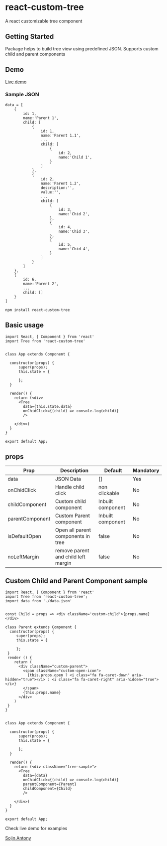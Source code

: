 # react-custom-tree
A react customizable tree component

## Getting Started

Package helps to build tree view using predefined JSON.
Supports custom child and parent components

## Demo
[Live demo](https://sojinantony01.github.io/react-custom-tree/)


### Sample JSON
```
data = [
    {
        id: 1,
        name:'Parent 1',
        child: [
            {
                id: 1,
                name:'Parent 1.1',
                ...
                child: [
                    {
                        id: 2,
                        name:'Child 1',
                    }
                ]
            },
            {
                id: 2,
                name:'Parent 1.2',
                description:'',
                value:'',
                ...
                child: [
                    {
                        id: 3,
                        name:'Chid 2',
                    },
                    {
                        id: 4,
                        name:'Chid 3',
                    },
                    {
                        id: 5,
                        name:'Chid 4',
                    }
                ]
            }
        ]
    },
    {
        id: 6,
        name:'Parent 2',
        ...
        child: []
    }
]
```
```
npm install react-custom-tree

```

## Basic usage
```
import React, { Component } from 'react'
import Tree from 'react-custom-tree'


class App extends Component {

  constructor(props) {
      super(props);
      this.state = {
       
      };
  }

  render() {
    return (<div>
      <Tree
        data={this.state.data}
        onChidClick={(child) => console.log(child)}
        />
                            
    </div>)
  }
}

export default App;

```
## props

| Prop | Description | Default | Mandatory
| --- | --- | -- | -- |
| data | JSON Data   | [] |  Yes |
| onChidClick | Handle child click |  non clickable | No
| childComponent | Custom child component | Inbuilt component | No
| parentComponent | Custom Parent component | Inbuilt component | No
| isDefaultOpen | Open all parent components in tree | false | No
| noLeftMargin | remove parent and child left margin | false | No



## Custom  Child and Parent Component sample


```
import React, { Component } from 'react'
import Tree from 'react-custom-tree';
import data from './data.json'


const Child = props => <div className='custom-child'>{props.name}</div>

class Parent extends Component {
  constructor(props) {
     super(props);
     this.state = {
      
     };
 }
 render () {
    return (
      <div className="custom-parent">
        <span className="custom-open-icon">
          {this.props.open ? <i class="fa fa-caret-down" aria-hidden="true"></i> : <i class="fa fa-caret-right" aria-hidden="true"></i>}
        </span>
        {this.props.name}
      </div>
    )
 }
}


class App extends Component {

  constructor(props) {
      super(props);
      this.state = {
       
      };
  }

  render() {
    return (<div className="tree-sample">
      <Tree
        data={data}
        onChidClick={(child) => console.log(child)}
        parentComponent={Parent}
        childComponent={Child}
        />
                            
    </div>)
  }
}

export default App;
```
Check live demo for examples

[Sojin Antony](https://github.com/sojinantony01)

